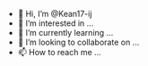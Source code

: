 - 👋 Hi, I’m @Kean17-ij
- 👀 I’m interested in ...
- 🌱 I’m currently learning ...
- 💞️ I’m looking to collaborate on ...
- 📫 How to reach me ...

<!---
Kean17-ij/Kean17-ij is a ✨ special ✨ repository because its `README.md` (this file) appears on your GitHub profile.
You can click the Preview link to take a look at your changes.
--->
